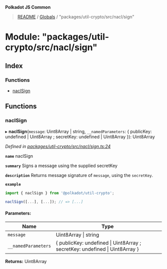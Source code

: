 **Polkadot JS Common**

> [README](../README.md) / [Globals](../globals.md) / "packages/util-crypto/src/nacl/sign"

# Module: "packages/util-crypto/src/nacl/sign"

## Index

### Functions

* [naclSign](_packages_util_crypto_src_nacl_sign_.md#naclsign)

## Functions

### naclSign

▸ **naclSign**(`message`: Uint8Array \| string, `__namedParameters`: { publicKey: undefined \| Uint8Array ; secretKey: undefined \| Uint8Array  }): Uint8Array

*Defined in [packages/util-crypto/src/nacl/sign.ts:24](https://github.com/polkadot-js/common/blob/bd1735ca/packages/util-crypto/src/nacl/sign.ts#L24)*

**`name`** naclSign

**`summary`** Signs a message using the supplied secretKey

**`description`** 
Returns message signature of `message`, using the `secretKey`.

**`example`** 
<BR>

```javascript
import { naclSign } from '@polkadot/util-crypto';

naclSign([...], [...]); // => [...]
```

#### Parameters:

Name | Type |
------ | ------ |
`message` | Uint8Array \| string |
`__namedParameters` | { publicKey: undefined \| Uint8Array ; secretKey: undefined \| Uint8Array  } |

**Returns:** Uint8Array
